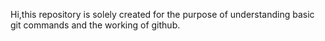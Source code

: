 Hi,this repository is solely created for the purpose of understanding basic git commands and the working of github.
